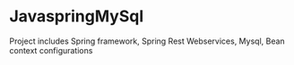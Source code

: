 # JavaspringMySql
Project includes Spring framework, Spring Rest Webservices, Mysql, Bean context configurations
